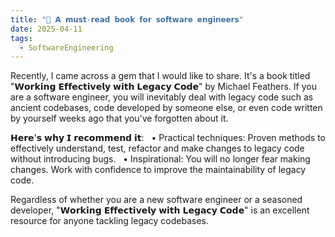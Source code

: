 ```yaml
---
title: "📖 𝗔 𝗺𝘂𝘀𝘁-𝗿𝗲𝗮𝗱 𝗯𝗼𝗼𝗸 𝗳𝗼𝗿 𝘀𝗼𝗳𝘁𝘄𝗮𝗿𝗲 𝗲𝗻𝗴𝗶𝗻𝗲𝗲𝗿𝘀"
date: 2025-04-11
tags:
  - SoftwareEngineering
---
```

Recently, I came across a gem that I would like to share.
It's a book titled "𝗪𝗼𝗿𝗸𝗶𝗻𝗴 𝗘𝗳𝗳𝗲𝗰𝘁𝗶𝘃𝗲𝗹𝘆 𝘄𝗶𝘁𝗵 𝗟𝗲𝗴𝗮𝗰𝘆 𝗖𝗼𝗱𝗲" by Michael Feathers.
If you are a software engineer, you will inevitably deal with legacy code such as ancient codebases, code developed by someone else, or even code written by yourself weeks ago that you've forgotten about it.

𝗛𝗲𝗿𝗲'𝘀 𝘄𝗵𝘆 𝗜 𝗿𝗲𝗰𝗼𝗺𝗺𝗲𝗻𝗱 𝗶𝘁:
  • Practical techniques: Proven methods to effectively understand, test, refactor and make changes to legacy code without introducing bugs.
  • Inspirational: You will no longer fear making changes. Work with confidence to improve the maintainability of legacy code.

Regardless of whether you are a new software engineer or a seasoned developer, "𝗪𝗼𝗿𝗸𝗶𝗻𝗴 𝗘𝗳𝗳𝗲𝗰𝘁𝗶𝘃𝗲𝗹𝘆 𝘄𝗶𝘁𝗵 𝗟𝗲𝗴𝗮𝗰𝘆 𝗖𝗼𝗱𝗲" is an excellent resource for anyone tackling legacy codebases.